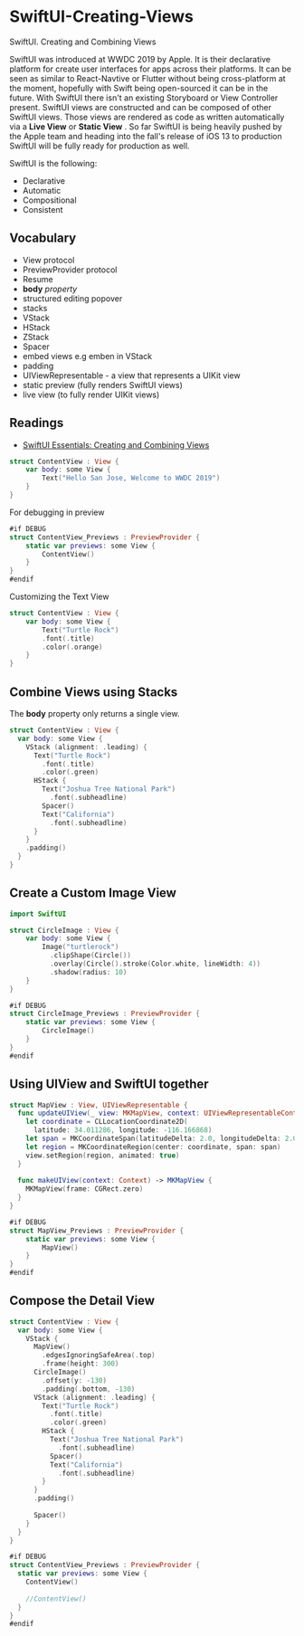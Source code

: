 # SwiftUI-Creating-Views
SwiftUI. Creating and Combining Views

SwiftUI was introduced at WWDC 2019 by Apple. It is their declarative platform for create user interfaces for apps across their platforms. It can be seen as similar to React-Navtive or Flutter without being cross-platform at the moment, hopefully with Swift being open-sourced it can be in the future. With SwiftUI there isn't an existing Storyboard or View Controller present. SwiftUI views are constructed and can be composed of other SwiftUI views. Those views are rendered as code as written automatically via a **Live View** or **Static View** . So far SwiftUI is being heavily pushed by the Apple team and heading into the fall's release of iOS 13 to production SwiftUI will be fully ready for production as well. 

SwiftUI is the following: 
- Declarative
- Automatic 
- Compositional 
- Consistent


## Vocabulary

- View protocol   
- PreviewProvider protocol   
- Resume  
- **body** _property_   
- structured editing popover 
- stacks
- VStack 
- HStack 
- ZStack
- Spacer
- embed views e.g emben in VStack 
- padding 
- UIViewRepresentable - a view that represents a UIKit view 
- static preview (fully renders SwiftUI views)
- live view (to fully render UIKit views) 

## Readings 

- [SwiftUI Essentials: Creating and Combining Views](https://developer.apple.com/tutorials/swiftui/creating-and-combining-views)


```swift 
struct ContentView : View {
    var body: some View {
        Text("Hello San Jose, Welcome to WWDC 2019")
    }
}
```

For debugging in preview 

```swift 
#if DEBUG
struct ContentView_Previews : PreviewProvider {
    static var previews: some View {
        ContentView()
    }
}
#endif
```

Customizing the Text View 

```swift
struct ContentView : View {
    var body: some View {
        Text("Turtle Rock")
        .font(.title)
        .color(.orange)
    }
}
```

## Combine Views using Stacks

The **body** property only returns a single view. 

```swift 
struct ContentView : View {
  var body: some View {
    VStack (alignment: .leading) {
      Text("Turtle Rock")
        .font(.title)
        .color(.green)
      HStack {
        Text("Joshua Tree National Park")
          .font(.subheadline)
        Spacer()
        Text("California")
          .font(.subheadline)
      }
    }
    .padding()
  }
}
```


## Create a Custom Image View

```swift
import SwiftUI

struct CircleImage : View {
    var body: some View {
        Image("turtlerock")
          .clipShape(Circle())
          .overlay(Circle().stroke(Color.white, lineWidth: 4))
          .shadow(radius: 10)
    }
}

#if DEBUG
struct CircleImage_Previews : PreviewProvider {
    static var previews: some View {
        CircleImage()
    }
}
#endif
```

## Using UIView and SwiftUI together 

```swift 
struct MapView : View, UIViewRepresentable {
  func updateUIView(_ view: MKMapView, context: UIViewRepresentableContext<MapView>) {
    let coordinate = CLLocationCoordinate2D(
      latitude: 34.011286, longitude: -116.166868)
    let span = MKCoordinateSpan(latitudeDelta: 2.0, longitudeDelta: 2.0)
    let region = MKCoordinateRegion(center: coordinate, span: span)
    view.setRegion(region, animated: true)
  }
  
  func makeUIView(context: Context) -> MKMapView {
    MKMapView(frame: CGRect.zero)
  }
}

#if DEBUG
struct MapView_Previews : PreviewProvider {
    static var previews: some View {
        MapView()
    }
}
#endif
```

## Compose the Detail View

```swift 
struct ContentView : View {
  var body: some View {
    VStack {
      MapView()
        .edgesIgnoringSafeArea(.top)
        .frame(height: 300)
      CircleImage()
        .offset(y: -130)
        .padding(.bottom, -130)
      VStack (alignment: .leading) {
        Text("Turtle Rock")
          .font(.title)
          .color(.green)
        HStack {
          Text("Joshua Tree National Park")
            .font(.subheadline)
          Spacer()
          Text("California")
            .font(.subheadline)
        }
      }
      .padding()
      
      Spacer()
    }
  }
}

#if DEBUG
struct ContentView_Previews : PreviewProvider {
  static var previews: some View {
    ContentView()
    
    //ContentView()
  }
}
#endif
```



